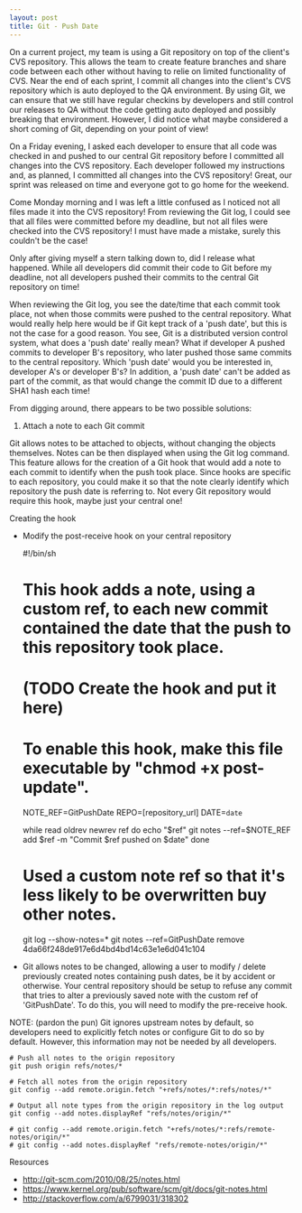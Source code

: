 ```yaml
---
layout: post
title: Git - Push Date
---
```


On a current project, my team is using a Git repository on top of the client's CVS repository. This allows the team to create feature branches and share code between each other without having to relie on limited functionality of CVS.  Near the end of each sprint, I commit all changes into the client's CVS repository which is auto deployed to the QA environment. By using Git, we can ensure that we still have regular checkins by developers and still control our releases to QA without the code getting auto deployed and possibly breaking that environment. However, I did notice what maybe considered a short coming of Git, depending on your point of view! 

On a Friday evening, I asked each developer to ensure that all code was checked in and pushed to our central Git repository before I committed all changes into the CVS repository. Each developer followed my instructions and, as planned, I committed all changes into the CVS repository! Great, our sprint was released on time and everyone got to go home for the weekend.

Come Monday morning and I was left a little confused as I noticed not all files made it into the CVS repository! From reviewing the Git log, I could see that all files were committed before my deadline, but not all files were checked into the CVS repository! I must have made a mistake, surely this couldn't be the case!

Only after giving myself a stern talking down to, did I release what happened. While all developers did commit their code to Git before my deadline, not all developers pushed their commits to the central Git repository on time!

When reviewing the Git log, you see the date/time that each commit took place, not when those commits were pushed to the central repository. What would really help here would be if Git kept track of a 'push date', but this is not the case for a good reason. You see, Git is a distributed version control system, what does a 'push date' really mean? What if developer A pushed commits to developer B's repository, who later pushed those same commits to the central repository. Which 'push date' would you be interested in, developer A's or developer B's? In addition, a 'push date' can't be added as part of the commit, as that would change the commit ID due to a different SHA1 hash each time!

From digging around, there appears to be two possible solutions:

1. Attach a note to each Git commit

Git allows notes to be attached to objects, without changing the objects themselves. Notes can be then displayed when using the Git log command. This feature allows for the creation of a Git hook that would add a note to each commit to identify when the push took place. Since hooks are specific to each repository, you could make it so that the note clearly identify which repository the push date is referring to. Not every Git repository would require this hook, maybe just your central one!

Creating the hook

- Modify the post-receive hook on your central repository


	#!/bin/sh
	#
	# This hook adds a note, using a custom ref, to each new commit contained the date that the push to this repository took place.
	#
	# (TODO Create the hook and put it here)
	#
	# To enable this hook, make this file executable by "chmod +x post-update".
	NOTE_REF=GitPushDate
	REPO=[repository_url]
	DATE=`date`

	while read oldrev newrev ref
	do
		echo "$ref"
		git notes --ref=$NOTE_REF add $ref -m "Commit $ref pushed on $date"
	done

	# Used a custom note ref so that it's less likely to be overwritten buy other notes.
	
	git log --show-notes=*
	git notes --ref=GitPushDate remove 4da66f248de917e6d4bd4bd14c63e1e6d041c104 


- Git allows notes to be changed, allowing a user to modify / delete previously created notes containing push dates, be it by accident or otherwise. Your central repository should be setup to refuse any commit that tries to alter a previously saved note with the custom ref of 'GitPushDate'. To do this, you will need to modify the pre-receive hook.


NOTE: (pardon the pun) Git ignores upstream notes by default, so developers need to explicitly fetch notes or configure Git to do so by default. However, this information may not be needed by all developers.

	# Push all notes to the origin repository
	git push origin refs/notes/*

	# Fetch all notes from the origin repository
	git config --add remote.origin.fetch "+refs/notes/*:refs/notes/*"

	# Output all note types from the origin repository in the log output
	git config --add notes.displayRef "refs/notes/origin/*"

	# git config --add remote.origin.fetch "+refs/notes/*:refs/remote-notes/origin/*"
	# git config --add notes.displayRef "refs/remote-notes/origin/*"


<!--
2. The Git reflog command
-->


Resources

- http://git-scm.com/2010/08/25/notes.html
- https://www.kernel.org/pub/software/scm/git/docs/git-notes.html
- http://stackoverflow.com/a/6799031/318302
